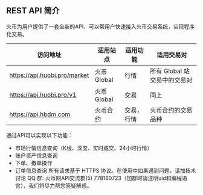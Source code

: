 ## REST API 简介

火币为用户提供了一套全新的API，可以帮用户快速接入火币交易系统，实现程序化交易。

| 访问地址 | 适用站点 | 适用功能 | 适用交易对 |
|----|----|----|----|
| https://api.huobi.pro/market|火币 Global  |    行情    | 所有 Global 站交易中的交易对  |
| https://api.huobi.pro/v1|火币 Global |   交易     | 同上  |
|https://api.hbdm.com|火币合约|交易，行情|火币合约的交易品种|

通过API可以实现以下功能：

- 市场行情信息查询（K线、深度、实时成交、24小时行情）
- 账户资产信息查询
- 下单、撤单操作 
- 订单信息查询
  所有请求基于 HTTPS 协议。在使用中如果遇到问题，请加技术讨论 QQ 群:  火币网API交流群(5) 778160723（加群时请注明uid和编程语言），我们将尽力帮您答疑解惑。